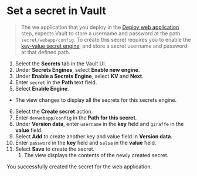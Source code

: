 # Set a secret in Vault

> The we application that you deploy in the [Deploy web application](./Readme.md#) step, expects Vault to store a username and password at the path `secret/webapp/config`. To create this secret requires you to enable the [key-value secret engine](https://www.vaultproject.io/docs/secrets/kv/kv-v2.html), and store a secret username and password at that defined path.

1. Select the **Secrets** tab in the Vault UI. 
2. Under **Secrets Engines**, select **Enable new engine**.
3. Under **Enable a Secrets Engine**, select **KV** and **Next**.
4. Enter `secret` in the **Path** text field.
5. Select **Enable Engine**.
  - The view changes to display all the secrets for this secrets engine.
6. Select the **Create secret** action. 
7. Enter `devwebapp/config` in the **Path for this secret**.
8. Under **Version data**, enter `username` in the **key** field and `giraffe` in the **value** field.
9. Select **Add** to create another key and value field in **Version data**.
10. Enter `password` in the **key** field and `salsa` in the **value** field.
11. Select **Save** to create the secret.
    1.  The view displays the contents of the newly created secret.

You successfully created the secret for the web application.